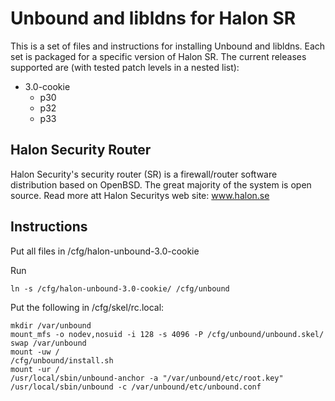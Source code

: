 Unbound and libldns for Halon SR
================================

This is a set of files and instructions for installing Unbound and libldns. Each set is packaged for a specific version of Halon SR. The current releases supported are (with tested patch levels in a nested list):
 * 3.0-cookie
   * p30
   * p32
   * p33

Halon Security Router
---------------------
  Halon Security's security router (SR) is a firewall/router software distribution based on OpenBSD. 
  The great majority of the system is open source. Read more att Halon Securitys web site: www.halon.se


Instructions
------------
Put all files in /cfg/halon-unbound-3.0-cookie
  
Run 

    ln -s /cfg/halon-unbound-3.0-cookie/ /cfg/unbound
  
  Put the following in /cfg/skel/rc.local:
  
    mkdir /var/unbound
    mount_mfs -o nodev,nosuid -i 128 -s 4096 -P /cfg/unbound/unbound.skel/ swap /var/unbound
    mount -uw /
    /cfg/unbound/install.sh
    mount -ur /
    /usr/local/sbin/unbound-anchor -a "/var/unbound/etc/root.key"
    /usr/local/sbin/unbound -c /var/unbound/etc/unbound.conf
